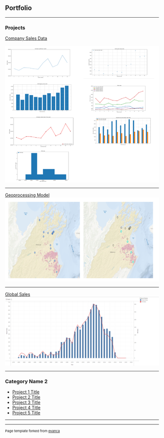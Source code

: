 ## Portfolio

---

### Projects 

[Company Sales Data](/sample_page)
<br></br>
<img src= "images/combinedgraphs1.png?raw=true"/>

---
[Geoprocessing Model](/pdf/sample_presentation.pdf)
<img src="images/geoprocessing1.png?raw=true"/>

---
[Global Sales](https://public.tableau.com/app/profile/caroline.do2865/)
<img src="images/titanic.png?raw=true"/>

---

### Category Name 2

- [Project 1 Title](http://example.com/)
- [Project 2 Title](http://example.com/)
- [Project 3 Title](http://example.com/)
- [Project 4 Title](http://example.com/)
- [Project 5 Title](http://example.com/)

---




---
<p style="font-size:11px">Page template forked from <a href="https://github.com/evanca/quick-portfolio">evanca</a></p>
<!-- Remove above link if you don't want to attibute -->
